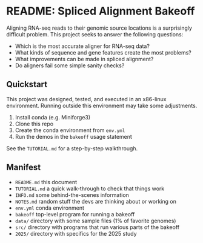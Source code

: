README: Spliced Alignment Bakeoff
=================================

Aligning RNA-seq reads to their genomic source locations is a surprisingly
difficult problem. This project seeks to answer the following questions:

- Which is the most accurate aligner for RNA-seq data?
- What kinds of sequence and gene features create the most problems?
- What improvements can be made in spliced alignment?
- Do aligners fail some simple sanity checks?

## Quickstart ##

This project was designed, tested, and executed in an x86-linux environment.
Running outside this environment may take some adjustments.

1. Install conda (e.g. Miniforge3)
2. Clone this repo
3. Create the conda environment from `env.yml`
4. Run the demos in the `bakeoff` usage statement

See the `TUTORIAL.md` for a step-by-step walkthrough.

## Manifest ##

- `README.md` this document
- `TUTORIAL.md` a quick walk-through to check that things work
- `INFO.md` some behind-the-scenes information
- `NOTES.md` random stuff the devs are thinking about or working on
- `env.yml` conda environment
- `bakeoff` top-level program for running a bakeoff
- `data/` directory with some sample files (1% of favorite genomes)
- `src/` directory with programs that run various parts of the bakeoff
- `2025/` directory with specifics for the 2025 study
